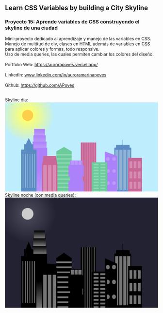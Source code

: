 ## Learn CSS Variables by building a City Skyline

### Proyecto 15: Aprende variables de CSS construyendo el skyline de una ciudad
Mini-proyecto dedicado al aprendizaje y manejo de las variables en CSS.
<br>
Manejo de multitud de div, clases en HTML además de variables en CSS para aplicar colores y formas, todo responsive.
<br>
Uso de media queries, las cuales permiten cambiar los colores del diseño.
<br>
<br>
  Portfolio Web: https://aurorapoves.vercel.app/
<br>
<br>
  LinkedIn: www.linkedin.com/in/auroramarinapoves
<br>
<br>
  Github: https://github.com/APoves
<br>
<br>

Skyline día:
![Day skyline](https://github.com/APoves/Responsive-Web-Design/blob/main/15.%20Learn%20CSS%20variables%20by%20building%20a%20city%20skyline/dayskyline.jpg)
<br>
Skyline noche (con media queries):
![Night skyline](https://github.com/APoves/Responsive-Web-Design/blob/main/15.%20Learn%20CSS%20variables%20by%20building%20a%20city%20skyline/nightskylineMQ.jpg)
